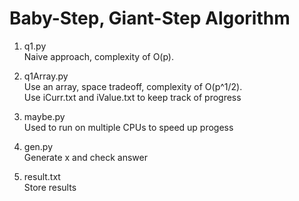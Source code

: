 # Baby-Step, Giant-Step Algorithm

1) q1.py<br/>
	Naive approach, complexity of O(p).  

2) q1Array.py  
	Use an array, space tradeoff, complexity of O(p^1/2).  
	Use iCurr.txt and iValue.txt to keep track of progress

3) maybe.py  
	Used to run on multiple CPUs to speed up progess

4) gen.py  
	Generate x and check answer

5) result.txt  
	Store results